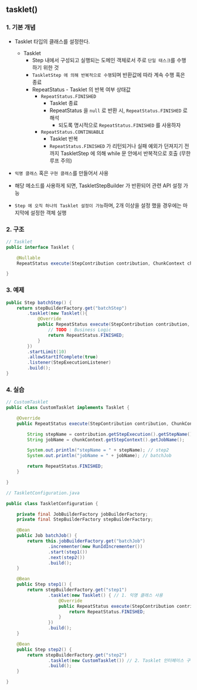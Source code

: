 ## tasklet()

### 1. 기본 개념

- Tasklet 타입의 클래스를 설정한다.

  - Tasklet
    - Step 내에서 구성되고 실행되는 도메인 객체로서 주로 `단일 태스크`를 수행하기 위한 것
    - `TaskletStep 에 의해 반복적으로 수행`되며 반환값에 따라 계속 수행 혹은 종료
    - RepeatStatus - Tasklet 의 반복 여부 상태값
      - `RepeatStatus.FINISHED`
        - Tasklet 종료
        - RepeatStatus 을 `null` 로 반환 시, `RepeatStatus.FINISHED` 로 해석
          - 되도록 명시적으로 `RepeatStatus.FINISHED` 를 사용하자
      - `RepeatStatus.CONTINUABLE`
        - Tasklet 반복
        - `RepeatStatus.FINISHED` 가 리턴되거나 실패 예외가 던져지기 전까지 TaskletStep 에 의해 while 문 안에서 반복적으로 호출 (무한루프 주의)
- `익명 클래스` 혹은 `구현 클래스`를 만들어서 사용
- 해당 메소드를 사용하게 되면, TaskletStepBuilder 가 반환되어 관련 API 설정 가능
- `Step 에 오직 하나의 Tasklet 설정이 가능`하며, 2개 이상을 설정 했을 경우에는 마지막에 설정한 객체 실행

### 2. 구조

````java
// Tasklet
public interface Tasklet {

    @Nullable
    RepeatStatus execute(StepContribution contribution, ChunkContext chunkContext) throws Exception;

}
````

### 3. 예제

````java
public Step batchStep() {
    return stepBuilderFactory.get("batchStep")
        .tasklet(new Tasklet(){
            @Override
            public RepeatStatus execute(StepContribution contribution, ChunkContext chunkContext) throws Exception {
                // TODO : Business Logic
                return RepeatStatus.FINISHED;
            }
        })
        .startLimit(10)
        .allowStartIfComplete(true)
        .listener(StepExecutionListener)
        .build();
}
````

### 4. 실습

````java
// CustomTasklet
public class CustomTasklet implements Tasklet {

    @Override
    public RepeatStatus execute(StepContribution contribution, ChunkContext chunkContext) throws Exception {

        String stepName = contribution.getStepExecution().getStepName();
        String jobName = chunkContext.getStepContext().getJobName();

        System.out.println("stepName = " + stepName); // step2
        System.out.println("jobName = " + jobName); // batchJob

        return RepeatStatus.FINISHED;
    }

}
````

````java
// TaskletConfiguration.java

public class TaskletConfiguration {

    private final JobBuilderFactory jobBuilderFactory;
    private final StepBuilderFactory stepBuilderFactory;

    @Bean
    public Job batchJob() {
        return this.jobBuilderFactory.get("batchJob")
                .incrementer(new RunIdIncrementer())
                .start(step1())
                .next(step2())
                .build();
    }

    @Bean
    public Step step1() {
        return stepBuilderFactory.get("step1")
                .tasklet(new Tasklet() { // 1. 익명 클래스 사용
                    @Override
                    public RepeatStatus execute(StepContribution contribution, ChunkContext chunkContext) throws Exception {
                        return RepeatStatus.FINISHED;
                    }
                })
                .build();
    }

    @Bean
    public Step step2() {
        return stepBuilderFactory.get("step2")
                .tasklet(new CustomTasklet()) // 2. Tasklet 인터페이스 구현 클래스 사용
                .build();
    }

}
````

